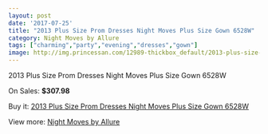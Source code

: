 ```yaml
---
layout: post
date: '2017-07-25'
title: "2013 Plus Size Prom Dresses Night Moves Plus Size Gown 6528W"
category: Night Moves by Allure
tags: ["charming","party","evening","dresses","gown"]
image: http://img.princessan.com/12989-thickbox_default/2013-plus-size-prom-dresses-night-moves-plus-size-gown-6528w.jpg
---
```

2013 Plus Size Prom Dresses Night Moves Plus Size Gown 6528W

On Sales: **$307.98**
<a href="https://www.princessan.com/en/night-moves-by-allure/6178-2013-plus-size-prom-dresses-night-moves-plus-size-gown-6528w.html"><amp-img layout="responsive" width="600" height="600" src="//img.princessan.com/12989-thickbox_default/2013-plus-size-prom-dresses-night-moves-plus-size-gown-6528w.jpg" alt="2013 Plus Size Prom Dresses Night Moves Plus Size Gown 6528W 0" /></a>
<a href="https://www.princessan.com/en/night-moves-by-allure/6178-2013-plus-size-prom-dresses-night-moves-plus-size-gown-6528w.html"><amp-img layout="responsive" width="600" height="600" src="//img.princessan.com/12991-thickbox_default/2013-plus-size-prom-dresses-night-moves-plus-size-gown-6528w.jpg" alt="2013 Plus Size Prom Dresses Night Moves Plus Size Gown 6528W 1" /></a>
<a href="https://www.princessan.com/en/night-moves-by-allure/6178-2013-plus-size-prom-dresses-night-moves-plus-size-gown-6528w.html"><amp-img layout="responsive" width="600" height="600" src="//img.princessan.com/12990-thickbox_default/2013-plus-size-prom-dresses-night-moves-plus-size-gown-6528w.jpg" alt="2013 Plus Size Prom Dresses Night Moves Plus Size Gown 6528W 2" /></a>

Buy it: [2013 Plus Size Prom Dresses Night Moves Plus Size Gown 6528W](https://www.princessan.com/en/night-moves-by-allure/6178-2013-plus-size-prom-dresses-night-moves-plus-size-gown-6528w.html "2013 Plus Size Prom Dresses Night Moves Plus Size Gown 6528W")

View more: [Night Moves by Allure](https://www.princessan.com/en/49-night-moves-by-allure "Night Moves by Allure")